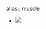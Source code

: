 alias:: muscle

- ![](https://peach-geographical-bat-397.mypinata.cloud/ipfs/QmYKrYVKgGMcrPafhfBtFaXLfCoFewYuCQzPutBGpYPcsQ)